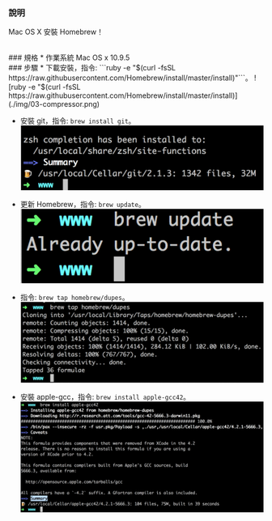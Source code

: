### 說明
Mac OS X 安裝 Homebrew！

<br/>
### 規格
* 作業系統 Mac OS x 10.9.5

<br/>
### 步驟
* 下載安裝，指令: ```ruby -e "$(curl -fsSL https://raw.githubusercontent.com/Homebrew/install/master/install)"```。  
	![ruby -e "$(curl -fsSL https://raw.githubusercontent.com/Homebrew/install/master/install)](./img/03-compressor.png)

* 安裝 git，指令: ```brew install git```。  
	![brew install git](./img/04-compressor.png)

* 更新 Homebrew，指令: ```brew update```。  
	![brew update](./img/05-compressor.png)

* 指令: ```brew tap homebrew/dupes```。  
	![brew tap homebrew/dupes](./img/06-compressor.png)


* 安裝 apple-gcc，指令: ```brew install apple-gcc42```。
	![brew install apple-gcc42](./img/07-compressor.png)
